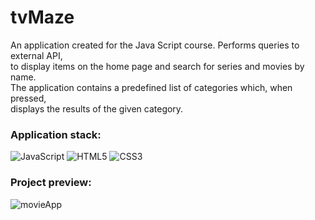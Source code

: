 # tvMaze
An application created for the Java Script course. Performs queries to external API,\
to display items on the home page and search for series and movies by name.\
The application contains a predefined list of categories which, when pressed,\
displays the results of the given category.

### Application stack:
![JavaScript](https://img.shields.io/badge/javascript-%23323330.svg?style=for-the-badge&logo=javascript&logoColor=%23F7DF1E)
![HTML5](https://img.shields.io/badge/html5-%23E34F26.svg?style=for-the-badge&logo=html5&logoColor=white)
![CSS3](https://img.shields.io/badge/css3-%231572B6.svg?style=for-the-badge&logo=css3&logoColor=white)



### Project preview:
![movieApp](https://github.com/matthias2003/tvMaze/assets/56407111/d1b5ebf0-bef6-41d6-8413-d1249fc65639)

